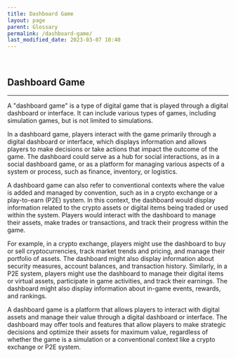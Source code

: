 ```yaml
---
title: Dashboard Game
layout: page
parent: Glossary
permalink: /dashboard-game/
last_modified_date: 2023-03-07 10:40
---
```



&nbsp;

## Dashboard Game
----------------

A "dashboard game" is a type of digital game that is played through a digital dashboard or interface. It can include various types of games, including simulation games, but is not limited to simulations.

In a dashboard game, players interact with the game primarily through a digital dashboard or interface, which displays information and allows players to make decisions or take actions that impact the outcome of the game. The dashboard could serve as a hub for social interactions, as in a social dashboard game, or as a platform for managing various aspects of a system or process, such as finance, inventory, or logistics.

A dashboard game can also refer to conventional contexts where the value is added and managed by convention, such as in a crypto exchange or a play-to-earn (P2E) system. In this context, the dashboard would display information related to the crypto assets or digital items being traded or used within the system. Players would interact with the dashboard to manage their assets, make trades or transactions, and track their progress within the game.

For example, in a crypto exchange, players might use the dashboard to buy or sell cryptocurrencies, track market trends and pricing, and manage their portfolio of assets. The dashboard might also display information about security measures, account balances, and transaction history. Similarly, in a P2E system, players might use the dashboard to manage their digital items or virtual assets, participate in game activities, and track their earnings. The dashboard might also display information about in-game events, rewards, and rankings.

A dashboard game is a platform that allows players to interact with digital assets and manage their value through a digital dashboard or interface. The dashboard may offer tools and features that allow players to make strategic decisions and optimize their assets for maximum value, regardless of whether the game is a simulation or a conventional context like a crypto exchange or P2E system.

